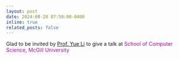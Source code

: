 ```yaml
---
layout: post
date: 2024-08-28 07:59:00-0400
inline: true
related_posts: false
---
```


Glad to be invited by <a href='https://www.cs.mcgill.ca/~yueli/'>Prof. Yue Li</a> to give a talk at <span style="color:#b509ac">School of Computer Science, McGill University</span>
